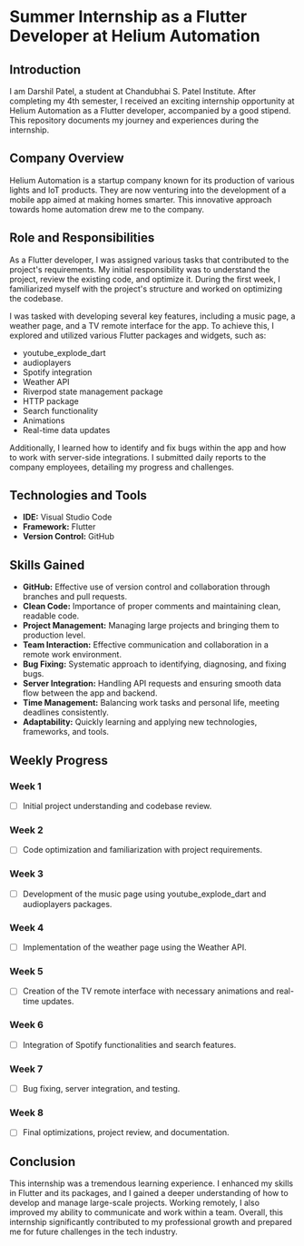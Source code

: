 # Summer Internship as a Flutter Developer at Helium Automation

## Introduction
I am Darshil Patel, a student at Chandubhai S. Patel Institute. After completing my 4th semester, I received an exciting internship opportunity at Helium Automation as a Flutter developer, accompanied by a good stipend. This repository documents my journey and experiences during the internship.

## Company Overview
Helium Automation is a startup company known for its production of various lights and IoT products. They are now venturing into the development of a mobile app aimed at making homes smarter. This innovative approach towards home automation drew me to the company.

## Role and Responsibilities
As a Flutter developer, I was assigned various tasks that contributed to the project's requirements. My initial responsibility was to understand the project, review the existing code, and optimize it. During the first week, I familiarized myself with the project's structure and worked on optimizing the codebase.

I was tasked with developing several key features, including a music page, a weather page, and a TV remote interface for the app. To achieve this, I explored and utilized various Flutter packages and widgets, such as:
- youtube_explode_dart
- audioplayers
- Spotify integration
- Weather API
- Riverpod state management package
- HTTP package
- Search functionality
- Animations
- Real-time data updates

Additionally, I learned how to identify and fix bugs within the app and how to work with server-side integrations. I submitted daily reports to the company employees, detailing my progress and challenges.

## Technologies and Tools
- **IDE:** Visual Studio Code
- **Framework:** Flutter
- **Version Control:** GitHub

## Skills Gained
- **GitHub:** Effective use of version control and collaboration through branches and pull requests.
- **Clean Code:** Importance of proper comments and maintaining clean, readable code.
- **Project Management:** Managing large projects and bringing them to production level.
- **Team Interaction:** Effective communication and collaboration in a remote work environment.
- **Bug Fixing:** Systematic approach to identifying, diagnosing, and fixing bugs.
- **Server Integration:** Handling API requests and ensuring smooth data flow between the app and backend.
- **Time Management:** Balancing work tasks and personal life, meeting deadlines consistently.
- **Adaptability:** Quickly learning and applying new technologies, frameworks, and tools.

## Weekly Progress

### Week 1
- [ ] Initial project understanding and codebase review.

### Week 2
- [ ] Code optimization and familiarization with project requirements.

### Week 3
- [ ] Development of the music page using youtube_explode_dart and audioplayers packages.

### Week 4
- [ ] Implementation of the weather page using the Weather API.

### Week 5
- [ ] Creation of the TV remote interface with necessary animations and real-time updates.

### Week 6
- [ ] Integration of Spotify functionalities and search features.

### Week 7
- [ ] Bug fixing, server integration, and testing.

### Week 8
- [ ] Final optimizations, project review, and documentation.

## Conclusion
This internship was a tremendous learning experience. I enhanced my skills in Flutter and its packages, and I gained a deeper understanding of how to develop and manage large-scale projects. Working remotely, I also improved my ability to communicate and work within a team. Overall, this internship significantly contributed to my professional growth and prepared me for future challenges in the tech industry.

